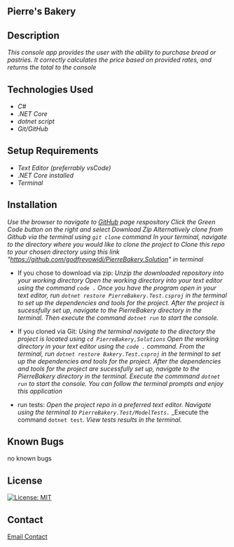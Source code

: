 ## Pierre's Bakery

## Description
_This console app provides the user with the ability to purchase bread or pastries. It correctly calculates the price based on provided rates, and returns the total to the console_

## Technologies Used
* _C#_
* _.NET Core_
* _dotnet script_
* _Git/GitHub_

## Setup Requirements
* _Text Editor (preferrably vsCode)_
* _.NET Core installed_
* _Terminal_

## Installation

_Use the browser to navigate to [GitHub](https://github.com/godfreyowidi/PierreBakery.Solution) page respository_
_Click the Green Code button on the right and select Download Zip_
_Alternatively clone from Github via the terminal using ```git clone``` command_
_In your terminal, navigate to the directory where you would like to clone the project to_
_Clone this repo to your chosen directory using this link "https://github.com/godfreyowidi/PierreBakery.Solution" in terminal_

- If you chose to download via zip:
_Unzip the downloaded repository into your working directory_
_Open the working directory into your text editor using the command ```code .```_
_Once you have the program open in your text editor, run ```dotnet restore PierreBakery.Test.csproj``` in the terminal to set up the dependencies and tools for the project._
_After the project is sucessfully set up, navigate to the PierreBakery directory in the terminal._
_Then execute the command ```dotnet run``` to start the console._

- If you cloned via Git:
_Using the terminal navigate to the directory the project is located using ```cd PierreBakery,Solutions```_
_Open the working directory in your text editor using the ```code .``` command._
_From the terminal, run ```dotnet restore Bakery.Test.csproj``` in the terminal to set up the dependencies and tools for the project._
_After the dependencies and tools for the project are sucessfully set up, navigate to the PierreBakery directory in the terminal._
_Execute the commmand ```dotnet run``` to start the console._
_You can follow the terminal prompts and enjoy this application_

- run tests:
_Open the project repo in a preferred text editor._
_Navigate using the terminal to ```PierreBakery.Test/ModelTests.```_
_Execute the command ```dotnet test```.
_View tests results in the terminal._

## Known Bugs
no known bugs

## License
[![License: MIT](https://img.shields.io/badge/License-MIT-yellow.svg)](https://opensource.org/licenses/MIT)

## Contact

[Email Contact](godfreyowiidi@gmail.com)